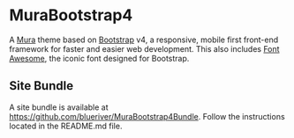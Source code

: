 # MuraBootstrap4
A [Mura](http://www.getmura.com) theme based on [Bootstrap](http://getbootstrap.com/) v4, a responsive, mobile first front-end framework for faster and easier web development. This also includes [Font Awesome](http://fontawesome.io/), the iconic font designed for Bootstrap.

## Site Bundle
A site bundle is available at https://github.com/blueriver/MuraBootstrap4Bundle. Follow the instructions located in the README.md file.

